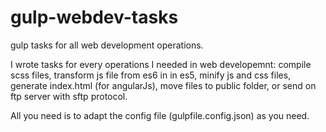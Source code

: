 # gulp-webdev-tasks
gulp tasks for all web development operations.

I wrote tasks for every operations I needed in web developemnt: compile scss files, transform js file from es6 in in es5, minify js and css files, generate index.html (for angularJs), move files to public folder, or send on ftp server with sftp protocol.

All you need is to adapt the config file (gulpfile.config.json) as you need. 

